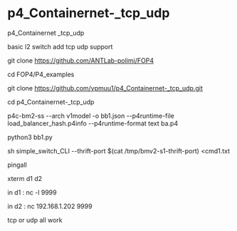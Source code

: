 # p4_Containernet-_tcp_udp
p4_Containernet _tcp_udp

basic l2 switch add tcp udp support


git clone https://github.com/ANTLab-polimi/FOP4

cd FOP4/P4_examples

git clone https://github.com/vpmuu1/p4_Containernet-_tcp_udp.git

cd p4_Containernet-_tcp_udp

p4c-bm2-ss --arch v1model -o bb1.json   --p4runtime-file load_balancer_hash.p4info --p4runtime-format text  ba.p4

python3 bb1.py

sh simple_switch_CLI --thrift-port $(cat /tmp/bmv2-s1-thrift-port) <cmd1.txt

pingall

xterm d1 d2

in d1 : nc -l 9999

in d2 : nc 192.168.1.202 9999

tcp or udp all work
 

